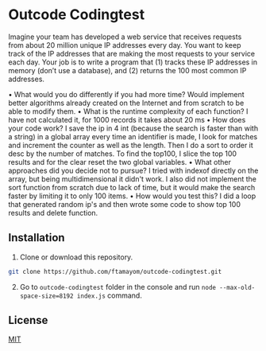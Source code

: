 # Outcode Codingtest

Imagine your team has developed a web service that receives requests from about 20 million unique IP addresses every day. You want to keep track of the IP addresses that are making the most requests to your service each day. Your job is to write a program that (1) tracks these IP addresses in memory (don’t use a database), and (2) returns the 100 most common IP addresses.

• What would you do differently if you had more time?
    Would implement better algorithms already created on the Internet and from scratch to be able to modify them.
• What is the runtime complexity of each function?
    I have not calculated it, for 1000 records it takes about 20 ms
• How does your code work?
    I save the ip in 4 int (because the search is faster than with a string) in a global array every time an identifier is made, I look for matches and increment the counter as well as the length. Then I do a sort to order it desc by the number of matches.
    To find the top100, I slice the top 100 results and for the clear reset the two global variables.
• What other approaches did you decide not to pursue?
    I tried with indexof directly on the array, but being multidimensional it didn't work. I also did not implement the sort function from scratch due to lack of time, but it would make the search faster by limiting it to only 100 items.
• How would you test this?
    I did a loop that generated random ip's and then wrote some code to show top 100 results and delete function.

## Installation

1. Clone or download this repository.
```bash
git clone https://github.com/ftamayom/outcode-codingtest.git
```

2. Go to ```outcode-codingtest``` folder in the console and run ```node --max-old-space-size=8192 index.js``` command.

## License
[MIT](https://choosealicense.com/licenses/mit/)
